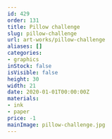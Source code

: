 ```yaml
---
id: 429
order: 131
title: Pillow challenge
slug: pillow-challenge
url: art-works/pillow-challenge
aliases: []
categories:
- graphics
inStock: false
isVisible: false
height: 30
width: 21
date: 2020-01-01T00:00:00Z
materials:
- ink
- paper
price: -1
mainImage: pillow-challenge.jpg
---
```


